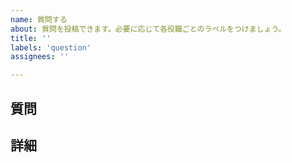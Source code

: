 ```yaml
---
name: 質問する
about: 質問を投稿できます。必要に応じて各役職ごとのラベルをつけましょう。
title: ''
labels: 'question'
assignees: ''

---
```


<!--

  本文は「Markdown」という文法を用いて作成します。

  [Tips]
  ・見出しを作る
  # 任意の文字     (大きい)
  ## 任意の文字    (普通くらい)
  ### 任意の文字   (ちょっと小さめ)
  #### 任意の文字  (小さい)

  ・リンクの作成
  [任意の文字](URL)

  ・画像の添付
  ![任意の文字](画像への直リンク)
  ※画像へのURLは必ず直リンクを入れましょう。
  ※詳しくは編集中画面の「Preview」を押せば確認できます。

  ・リストの作成
  - 要素 1
  - 要素 2
  - これを下に追加していけばいくらでも要素を追加できます。

　[Links]
　・Mastering Markdown (公式によるMarkdownのリファレンス)
  https://guides.github.com/features/mastering-markdown/



  小なり記号(<)、大なり記号(>)、ハイフン(--)で囲まれているものは「コメント」です。
  不要であれば消してもOKですし、上記の記号を消せば普通の文字として扱われます。
  必要に応じてアンコメントしてください。

-->

## 質問
<!-- 質問したい内容を、ここを消して "簡潔に" ご記入ください -->

## 詳細
<!-- 質問したい内容を、ここを消して "詳しく" ご記入ください -->

<!--
## 参考リンク
- 必要に応じてご使用ください。
-->
